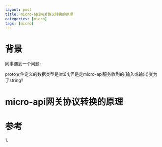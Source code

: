 ```yaml
---
layout: post
title: micro-api网关协议转换的原理
categories: [micro]
tags: [micro]
---
```

# 背景
同事遇到一个问题:

proto文件定义的数据类型是int64,但是走micro-api服务收到的(输入或输出)变为了string?

# micro-api网关协议转换的原理

# 参考
1.[]()